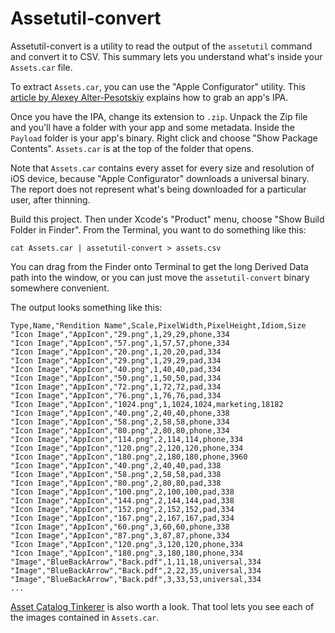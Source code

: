 #  Assetutil-convert

Assetutil-convert is a utility to read the output of the `assetutil` command and convert it to CSV.
This summary lets you understand what's inside your `Assets.car` file.

To extract `Assets.car`, you can use the "Apple Configurator" utility. This
[article by Alexey Alter-Pesotskiy](https://testableapple.com/note-8/) explains how to grab an app's IPA.

Once you have the IPA, change its extension to `.zip`. Unpack the Zip file and you'll have a folder
with your app and some metadata. Inside the `Payload` folder is your app's binary. Right click and 
choose "Show Package Contents". `Assets.car` is at the top of the folder that opens.

Note that `Assets.car` contains every asset for every size and resolution of iOS device, 
because "Apple Configurator" downloads a universal binary. The report does not
represent what's being downloaded for a particular user, after thinning.

Build this project. Then under Xcode's "Product" menu, choose "Show Build Folder in Finder". 
From the Terminal, you want to do something like this:

`cat Assets.car | assetutil-convert > assets.csv`

You can drag from the Finder onto Terminal to get the long Derived Data path into the window, or 
you can just move the `assetutil-convert` binary somewhere convenient.

The output looks something like this:

```
Type,Name,"Rendition Name",Scale,PixelWidth,PixelHeight,Idiom,Size
"Icon Image","AppIcon","29.png",1,29,29,phone,334
"Icon Image","AppIcon","57.png",1,57,57,phone,334
"Icon Image","AppIcon","20.png",1,20,20,pad,334
"Icon Image","AppIcon","29.png",1,29,29,pad,334
"Icon Image","AppIcon","40.png",1,40,40,pad,334
"Icon Image","AppIcon","50.png",1,50,50,pad,334
"Icon Image","AppIcon","72.png",1,72,72,pad,334
"Icon Image","AppIcon","76.png",1,76,76,pad,334
"Icon Image","AppIcon","1024.png",1,1024,1024,marketing,18182
"Icon Image","AppIcon","40.png",2,40,40,phone,338
"Icon Image","AppIcon","58.png",2,58,58,phone,334
"Icon Image","AppIcon","80.png",2,80,80,phone,334
"Icon Image","AppIcon","114.png",2,114,114,phone,334
"Icon Image","AppIcon","120.png",2,120,120,phone,334
"Icon Image","AppIcon","180.png",2,180,180,phone,3960
"Icon Image","AppIcon","40.png",2,40,40,pad,338
"Icon Image","AppIcon","58.png",2,58,58,pad,338
"Icon Image","AppIcon","80.png",2,80,80,pad,338
"Icon Image","AppIcon","100.png",2,100,100,pad,338
"Icon Image","AppIcon","144.png",2,144,144,pad,338
"Icon Image","AppIcon","152.png",2,152,152,pad,334
"Icon Image","AppIcon","167.png",2,167,167,pad,334
"Icon Image","AppIcon","60.png",3,60,60,phone,338
"Icon Image","AppIcon","87.png",3,87,87,phone,334
"Icon Image","AppIcon","120.png",3,120,120,phone,334
"Icon Image","AppIcon","180.png",3,180,180,phone,334
"Image","BlueBackArrow","Back.pdf",1,11,18,universal,334
"Image","BlueBackArrow","Back.pdf",2,22,35,universal,334
"Image","BlueBackArrow","Back.pdf",3,33,53,universal,334
...
```

[Asset Catalog Tinkerer](https://github.com/insidegui/AssetCatalogTinkerer) is also worth a look. That
tool lets you see each of the images contained in `Assets.car`.
